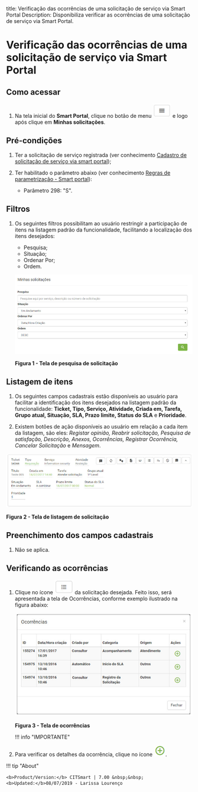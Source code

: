 title:  Verificação das ocorrências de uma solicitação de serviço via Smart Portal
Description: Disponibiliza verificar as ocorrências de uma solicitação de serviço via Smart Portal. 
# Verificação das ocorrências de uma solicitação de serviço via Smart Portal

Como acessar
---------------

1. Na tela inicial do **Smart Portal**, clique no botão de menu ![simbolo](images/simb-meno.white.jpg) e logo após clique em **Minhas 
solicitações**.

Pré-condições
----------------

1. Ter a solicitação de serviço registrada (ver conhecimento [Cadastro de solicitação de serviço via smart portal][1]);

2. Ter habilitado o parâmetro abaixo (ver conhecimento [Regras de parametrização - Smart portal][2]):

    - Parâmetro 298: "S".
    
Filtros
----------

1. Os seguintes filtros possibilitam ao usuário restringir a participação de itens na listagem padrão da funcionalidade, facilitando
a localização dos itens desejados:

    - Pesquisa;
    - Situação;
    - Ordenar Por;
    - Ordem.
    
    ![Pesquisa](images/verifi.img1.jpg)
    
    **Figura 1 - Tela de pesquisa de solicitação**
    
Listagem de itens
-------------------

1. Os seguintes campos cadastrais estão disponíveis ao usuário para facilitar a identificação dos itens desejados na listagem 
padrão da funcionalidade: **Ticket, Tipo, Serviço, Atividade, Criada em, Tarefa, Grupo atual, Situação, SLA, Prazo limite, Status do
SLA** e **Prioridade**.

2. Existem botões de ação disponíveis ao usuário em relação a cada item da listagem, são eles: *Registar opinião, Reabrir 
solicitação, Pesquisa de satisfação, Descrição, Anexos, Ocorrências, Registrar Ocorrência, Cancelar Solicitação* e *Mensagem*.

![Listagem](images/verifi.img2.jpg)

**Figura 2 - Tela de listagem de solicitação**

Preenchimento dos campos cadastrais
-------------------------------------

1. Não se aplica.

Verificando as ocorrências
-----------------------------

1. Clique no ícone ![simbolo](images/simb-3linhas.jpg) da solicitação desejada. Feito isso, será apresentada a tela de Ocorrências, 
conforme exemplo ilustrado na figura abaixo:

    ![Tela](images/verifi.img3.jpg)
    
    **Figura 3 - Tela de ocorrências**
    
    !!! info "IMPORTANTE"
    
2. Para verificar os detalhes da ocorrência, clique no ícone ![simbolo](images/simb-mais.green.jpg).


!!! tip "About"

    <b>Product/Version:</b> CITSmart | 7.00 &nbsp;&nbsp;
    <b>Updated:</b>08/07/2019 - Larissa Lourenço

[1]:/pt-br/citsmart-platform-7/processes/portfolio-and-catalog/smart-portal/service-request.html
[2]:/pt-br/citsmart-platform-7/plataform-administration/parameters-list/parametrization-smart-portal.html
